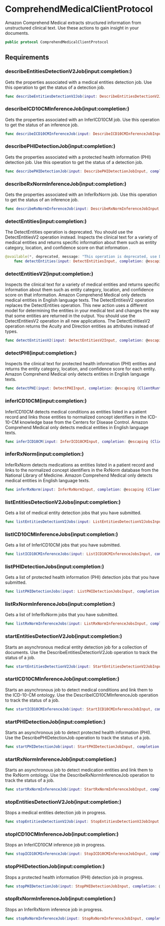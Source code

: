 # ComprehendMedicalClientProtocol

Amazon Comprehend Medical extracts structured information from unstructured clinical text. Use these actions
to gain insight in your documents.

``` swift
public protocol ComprehendMedicalClientProtocol 
```

## Requirements

### describeEntitiesDetectionV2Job(input:​completion:​)

Gets the properties associated with a medical entities detection job. Use this operation
to get the status of a detection job.

``` swift
func describeEntitiesDetectionV2Job(input: DescribeEntitiesDetectionV2JobInput, completion: @escaping (ClientRuntime.SdkResult<DescribeEntitiesDetectionV2JobOutputResponse, DescribeEntitiesDetectionV2JobOutputError>) -> Void)
```

### describeICD10CMInferenceJob(input:​completion:​)

Gets the properties associated with an InferICD10CM job. Use this operation to get the
status of an inference job.

``` swift
func describeICD10CMInferenceJob(input: DescribeICD10CMInferenceJobInput, completion: @escaping (ClientRuntime.SdkResult<DescribeICD10CMInferenceJobOutputResponse, DescribeICD10CMInferenceJobOutputError>) -> Void)
```

### describePHIDetectionJob(input:​completion:​)

Gets the properties associated with a protected health information (PHI) detection job.
Use this operation to get the status of a detection job.

``` swift
func describePHIDetectionJob(input: DescribePHIDetectionJobInput, completion: @escaping (ClientRuntime.SdkResult<DescribePHIDetectionJobOutputResponse, DescribePHIDetectionJobOutputError>) -> Void)
```

### describeRxNormInferenceJob(input:​completion:​)

Gets the properties associated with an InferRxNorm job. Use this operation to get the
status of an inference job.

``` swift
func describeRxNormInferenceJob(input: DescribeRxNormInferenceJobInput, completion: @escaping (ClientRuntime.SdkResult<DescribeRxNormInferenceJobOutputResponse, DescribeRxNormInferenceJobOutputError>) -> Void)
```

### detectEntities(input:​completion:​)

The DetectEntities operation is deprecated. You should use the DetectEntitiesV2 operation instead.
Inspects the clinical text for a variety of medical entities and returns specific
information about them such as entity category, location, and confidence score on that
information .

``` swift
@available(*, deprecated, message: "This operation is deprecated, use DetectEntitiesV2 instead.")
    func detectEntities(input: DetectEntitiesInput, completion: @escaping (ClientRuntime.SdkResult<DetectEntitiesOutputResponse, DetectEntitiesOutputError>) -> Void)
```

### detectEntitiesV2(input:​completion:​)

Inspects the clinical text for a variety of medical entities and returns specific
information about them such as entity category, location, and confidence score on that
information. Amazon Comprehend Medical only detects medical entities in English language
texts.
The DetectEntitiesV2 operation replaces the DetectEntities
operation. This new action uses a different model for determining the entities in your medical
text and changes the way that some entities are returned in the output. You should use the
DetectEntitiesV2 operation in all new applications.
The DetectEntitiesV2 operation returns the Acuity and
Direction entities as attributes instead of types.

``` swift
func detectEntitiesV2(input: DetectEntitiesV2Input, completion: @escaping (ClientRuntime.SdkResult<DetectEntitiesV2OutputResponse, DetectEntitiesV2OutputError>) -> Void)
```

### detectPHI(input:​completion:​)

Inspects the clinical text for protected health information (PHI) entities and returns
the entity category, location, and confidence score for each entity. Amazon Comprehend Medical
only detects entities in English language texts.

``` swift
func detectPHI(input: DetectPHIInput, completion: @escaping (ClientRuntime.SdkResult<DetectPHIOutputResponse, DetectPHIOutputError>) -> Void)
```

### inferICD10CM(input:​completion:​)

InferICD10CM detects medical conditions as entities listed in a patient record and links
those entities to normalized concept identifiers in the ICD-10-CM knowledge base from the
Centers for Disease Control. Amazon Comprehend Medical only detects medical entities in
English language texts.

``` swift
func inferICD10CM(input: InferICD10CMInput, completion: @escaping (ClientRuntime.SdkResult<InferICD10CMOutputResponse, InferICD10CMOutputError>) -> Void)
```

### inferRxNorm(input:​completion:​)

InferRxNorm detects medications as entities listed in a patient record and links to the
normalized concept identifiers in the RxNorm database from the National Library of Medicine.
Amazon Comprehend Medical only detects medical entities in English language texts.

``` swift
func inferRxNorm(input: InferRxNormInput, completion: @escaping (ClientRuntime.SdkResult<InferRxNormOutputResponse, InferRxNormOutputError>) -> Void)
```

### listEntitiesDetectionV2Jobs(input:​completion:​)

Gets a list of medical entity detection jobs that you have submitted.

``` swift
func listEntitiesDetectionV2Jobs(input: ListEntitiesDetectionV2JobsInput, completion: @escaping (ClientRuntime.SdkResult<ListEntitiesDetectionV2JobsOutputResponse, ListEntitiesDetectionV2JobsOutputError>) -> Void)
```

### listICD10CMInferenceJobs(input:​completion:​)

Gets a list of InferICD10CM jobs that you have submitted.

``` swift
func listICD10CMInferenceJobs(input: ListICD10CMInferenceJobsInput, completion: @escaping (ClientRuntime.SdkResult<ListICD10CMInferenceJobsOutputResponse, ListICD10CMInferenceJobsOutputError>) -> Void)
```

### listPHIDetectionJobs(input:​completion:​)

Gets a list of protected health information (PHI) detection jobs that you have
submitted.

``` swift
func listPHIDetectionJobs(input: ListPHIDetectionJobsInput, completion: @escaping (ClientRuntime.SdkResult<ListPHIDetectionJobsOutputResponse, ListPHIDetectionJobsOutputError>) -> Void)
```

### listRxNormInferenceJobs(input:​completion:​)

Gets a list of InferRxNorm jobs that you have submitted.

``` swift
func listRxNormInferenceJobs(input: ListRxNormInferenceJobsInput, completion: @escaping (ClientRuntime.SdkResult<ListRxNormInferenceJobsOutputResponse, ListRxNormInferenceJobsOutputError>) -> Void)
```

### startEntitiesDetectionV2Job(input:​completion:​)

Starts an asynchronous medical entity detection job for a collection of documents. Use the
DescribeEntitiesDetectionV2Job operation to track the status of a job.

``` swift
func startEntitiesDetectionV2Job(input: StartEntitiesDetectionV2JobInput, completion: @escaping (ClientRuntime.SdkResult<StartEntitiesDetectionV2JobOutputResponse, StartEntitiesDetectionV2JobOutputError>) -> Void)
```

### startICD10CMInferenceJob(input:​completion:​)

Starts an asynchronous job to detect medical conditions and link them to the ICD-10-CM
ontology. Use the DescribeICD10CMInferenceJob operation to track the status of a
job.

``` swift
func startICD10CMInferenceJob(input: StartICD10CMInferenceJobInput, completion: @escaping (ClientRuntime.SdkResult<StartICD10CMInferenceJobOutputResponse, StartICD10CMInferenceJobOutputError>) -> Void)
```

### startPHIDetectionJob(input:​completion:​)

Starts an asynchronous job to detect protected health information (PHI). Use the
DescribePHIDetectionJob operation to track the status of a job.

``` swift
func startPHIDetectionJob(input: StartPHIDetectionJobInput, completion: @escaping (ClientRuntime.SdkResult<StartPHIDetectionJobOutputResponse, StartPHIDetectionJobOutputError>) -> Void)
```

### startRxNormInferenceJob(input:​completion:​)

Starts an asynchronous job to detect medication entities and link them to the RxNorm
ontology. Use the DescribeRxNormInferenceJob operation to track the status of a
job.

``` swift
func startRxNormInferenceJob(input: StartRxNormInferenceJobInput, completion: @escaping (ClientRuntime.SdkResult<StartRxNormInferenceJobOutputResponse, StartRxNormInferenceJobOutputError>) -> Void)
```

### stopEntitiesDetectionV2Job(input:​completion:​)

Stops a medical entities detection job in progress.

``` swift
func stopEntitiesDetectionV2Job(input: StopEntitiesDetectionV2JobInput, completion: @escaping (ClientRuntime.SdkResult<StopEntitiesDetectionV2JobOutputResponse, StopEntitiesDetectionV2JobOutputError>) -> Void)
```

### stopICD10CMInferenceJob(input:​completion:​)

Stops an InferICD10CM inference job in progress.

``` swift
func stopICD10CMInferenceJob(input: StopICD10CMInferenceJobInput, completion: @escaping (ClientRuntime.SdkResult<StopICD10CMInferenceJobOutputResponse, StopICD10CMInferenceJobOutputError>) -> Void)
```

### stopPHIDetectionJob(input:​completion:​)

Stops a protected health information (PHI) detection job in progress.

``` swift
func stopPHIDetectionJob(input: StopPHIDetectionJobInput, completion: @escaping (ClientRuntime.SdkResult<StopPHIDetectionJobOutputResponse, StopPHIDetectionJobOutputError>) -> Void)
```

### stopRxNormInferenceJob(input:​completion:​)

Stops an InferRxNorm inference job in progress.

``` swift
func stopRxNormInferenceJob(input: StopRxNormInferenceJobInput, completion: @escaping (ClientRuntime.SdkResult<StopRxNormInferenceJobOutputResponse, StopRxNormInferenceJobOutputError>) -> Void)
```
